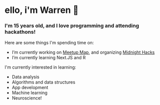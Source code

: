 # ello, i'm Warren 👋
### I'm 15 years old, and I love programming and attending hackathons!

Here are some things I'm spending time on:
- I’m currently working on [Meetup Map](https://github.com/MeetupMap), and organizing [Midnight Hacks](https://midnighthacks.tech/)
- I’m currently learning Next.JS and R

I'm currently interested in learning:
- Data analysis
- Algorithms and data structures
- App development
- Machine learning
- Neuroscience!
